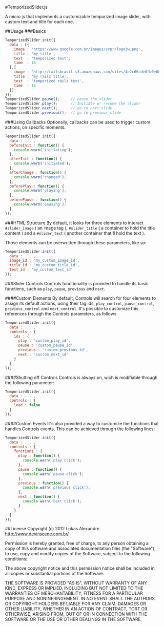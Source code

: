 #TemporizedSlider.js

A micro js that implements a customizable temporized image slider, with custom text and title for each one.

##Usage
###Basics

```javascript
TemporizedSlider.init({
  data : [{
    image : 'https://www.google.com.br/images/srpr/logo3w.png',
    title : 'my title',
    text  : 'temporized text',
    time  : 18
  },{
    image : 'http://railsbrasil.s3.amazonaws.com/sites/4e2c66cde8fb0e0001000004/theme/images/rails.png',
    title : 'my rails title',
    text  : 'temporized rails text',
    time  : 15
  }]
});
TemporizedSlider.pause();     // pause the slider
TemporizedSlider.play();      // Initiate or resume the slider
TemporizedSlider.next();      // go to next slide
TemporizedSlider.previous();  // go to previous slide
```
###Using Callbacks
Optionally, callbacks can be used to trigger custom actions, on specific moments.

```javascript
TemporizedSlider.init({
  data : ... ,
  beforeInit : function() {
    console.warn('initiating');
  },
  afterInit : function() {
    console.warn('initiated');
  },
  afterChange : function() {
    console.warn('changed');
  },
  beforePlay : function() {
    console.warn('playing');
  },
  beforePause : function() {
    console.warn('pausing');
  }
});
```

###HTML Structure
By default, it looks for three elements to interact `#slider_image` ( an image tag ), `#slider_title` ( a container to hold the title content ) and a `#slider_text` ( another container that'll hold the text ).

Those elements can be overwritten through these parameters, like so:

```javascript
TemporizedSlider.init({
  data : ... ,
  image_id : 'my_custom_image_id',
  title_id : 'my_custom_title_id',
  text_id : 'my_custom_text_id'
});
```


###Slider Controls
Controls functionality is provided to handle its basic functions, such as `play`, `pause`, `previous` and `next`.

####Custom Elements
By default, Controls will search for four elements to assign its default actions, using their tag ids, `play_control`, `pause_control`, `previous_control` and `next_control`. It's possible to customize this references through the Controls parameters, as follows:

```javascript
TemporizedSlider.init({
  data : ... ,
  controls : {
    ids : {
      play : 'custom_play_id',
      pause : 'custom_pause_id',
      previous : 'custom_previous_id',
      next : 'custom_next_id'
    }
  }
});
```

####Shutting off Controls
Controls is always on, wich is modifiable through the following parameter:

```javascript
TemporizedSlider.init({
  data : ... ,
  controls : {
    load : false
  }
});
```

####Custom Events
It's also provided a way to customize the functions that handles Controls events. This can be achieved through the following lines:

```javascript
TemporizedSlider.init({
  data : ... ,
  controls : {
    functions : {
      play : function() {
        console.warn('play click');
      },
      pause : function() {
        console.warn('pause click');
      },
      previous : function() {
        console.warn('previous click');
      },
      next : function() {
        console.warn('next click');
      }
    }
  }
});
```

##License
Copyright (c) 2012 Lukas Alexandre. http://www.devinscene.com.br/

Permission is hereby granted, free of charge, to any person obtaining
a copy of this software and associated documentation files (the
"Software"), to use, copy and modify copies of the Software, subject
to the following conditions:

The above copyright notice and this permission notice shall be
included in all copies or substantial portions of the Software.

THE SOFTWARE IS PROVIDED "AS IS", WITHOUT WARRANTY OF ANY KIND,
EXPRESS OR IMPLIED, INCLUDING BUT NOT LIMITED TO THE WARRANTIES OF
MERCHANTABILITY, FITNESS FOR A PARTICULAR PURPOSE AND
NONINFRINGEMENT. IN NO EVENT SHALL THE AUTHORS OR COPYRIGHT HOLDERS BE
LIABLE FOR ANY CLAIM, DAMAGES OR OTHER LIABILITY, WHETHER IN AN ACTION
OF CONTRACT, TORT OR OTHERWISE, ARISING FROM, OUT OF OR IN CONNECTION
WITH THE SOFTWARE OR THE USE OR OTHER DEALINGS IN THE SOFTWARE.
